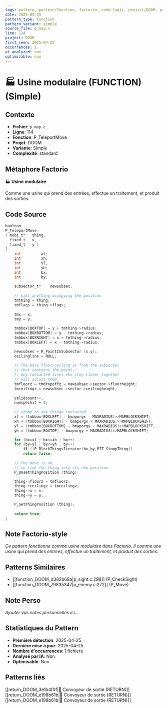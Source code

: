 ```yaml
---
tags: pattern, pattern/function, factorio, code-logic, project/DOOM, pattern/variant/simple
date: 2025-04-25
pattern_type: function
pattern_variant: simple
source_file: p_map.c
line: 114
project: DOOM
first_seen: 2025-04-25
occurrences: 1
ai_analyzed: non
optimizable: non
---
```


# 🏭 Usine modulaire (FUNCTION) (Simple)

## Contexte
- **Fichier**: `p_map.c`
- **Ligne**: 114
- **Fonction**: P_TeleportMove
- **Projet**: DOOM
- **Variante**: Simple
- **Complexité**: standard

## Métaphore Factorio
🏭 **Usine modulaire**

Comme une usine qui prend des entrées, effectue un traitement, et produit des sorties.

## Code Source
```c
boolean
P_TeleportMove
( mobj_t*	thing,
  fixed_t	x,
  fixed_t	y )
{
    int			xl;
    int			xh;
    int			yl;
    int			yh;
    int			bx;
    int			by;
    
    subsector_t*	newsubsec;
    
    // kill anything occupying the position
    tmthing = thing;
    tmflags = thing->flags;
	
    tmx = x;
    tmy = y;
	
    tmbbox[BOXTOP] = y + tmthing->radius;
    tmbbox[BOXBOTTOM] = y - tmthing->radius;
    tmbbox[BOXRIGHT] = x + tmthing->radius;
    tmbbox[BOXLEFT] = x - tmthing->radius;

    newsubsec = R_PointInSubsector (x,y);
    ceilingline = NULL;
    
    // The base floor/ceiling is from the subsector
    // that contains the point.
    // Any contacted lines the step closer together
    // will adjust them.
    tmfloorz = tmdropoffz = newsubsec->sector->floorheight;
    tmceilingz = newsubsec->sector->ceilingheight;
			
    validcount++;
    numspechit = 0;
    
    // stomp on any things contacted
    xl = (tmbbox[BOXLEFT] - bmaporgx - MAXRADIUS)>>MAPBLOCKSHIFT;
    xh = (tmbbox[BOXRIGHT] - bmaporgx + MAXRADIUS)>>MAPBLOCKSHIFT;
    yl = (tmbbox[BOXBOTTOM] - bmaporgy - MAXRADIUS)>>MAPBLOCKSHIFT;
    yh = (tmbbox[BOXTOP] - bmaporgy + MAXRADIUS)>>MAPBLOCKSHIFT;

    for (bx=xl ; bx<=xh ; bx++)
	for (by=yl ; by<=yh ; by++)
	    if (!P_BlockThingsIterator(bx,by,PIT_StompThing))
		return false;
    
    // the move is ok,
    // so link the thing into its new position
    P_UnsetThingPosition (thing);

    thing->floorz = tmfloorz;
    thing->ceilingz = tmceilingz;	
    thing->x = x;
    thing->y = y;

    P_SetThingPosition (thing);
	
    return true;
}
```

## Note Factorio-style
*Ce pattern fonctionne comme usine modulaire dans Factorio. Il comme une usine qui prend des entrées, effectue un traitement, et produit des sorties.*

## Patterns Similaires
- [[function_DOOM_d382b68a|p_sight.c:299]] (P_CheckSight)
- [[function_DOOM_79835347|p_enemy.c:272]] (P_Move)

## Note Perso
*Ajouter vos notes personnelles ici...*

## Statistiques du Pattern
- **Première détection**: 2025-04-25
- **Dernière mise à jour**: 2025-04-25
- **Nombre d'occurrences**: 1 fichiers
- **Analysé par IA**: Non
- **Optimisable**: Non

## Patterns liés
[[return_DOOM_3e1b4f0f|🚚 Convoyeur de sortie (RETURN)]]
[[return_DOOM_e198b61b|🚚 Convoyeur de sortie (RETURN)]]
[[return_DOOM_e198b61b|🚚 Convoyeur de sortie (RETURN)]]
